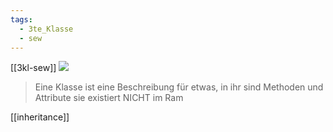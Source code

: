 ```yaml
---
tags:
  - 3te_Klasse
  - sew
---
```

[[3kl-sew]]
![](ladig%20yappt%20über%20stuff%20oop%2019-09-2024-09.excalidraw.svg)
> Eine Klasse ist eine Beschreibung für etwas, in ihr sind Methoden und Attribute sie existiert NICHT im Ram

[[inheritance]]
